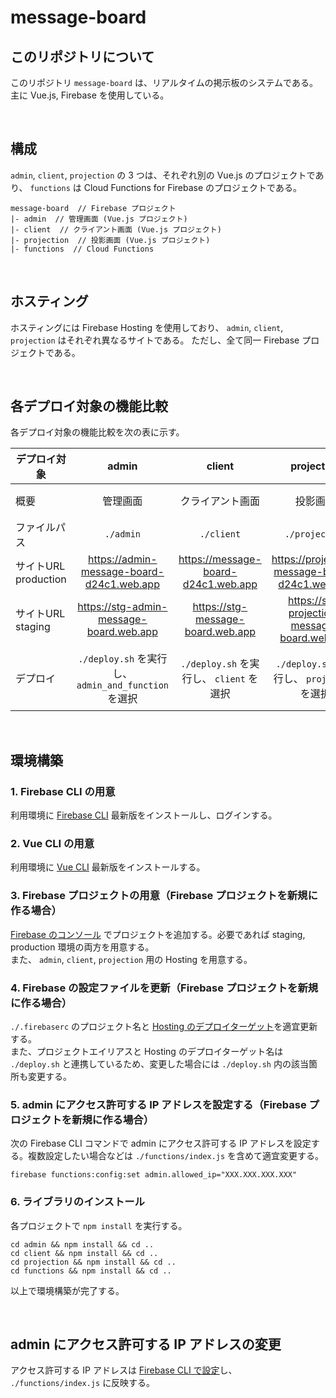 # message-board

## このリポジトリについて
このリポジトリ `message-board` は、リアルタイムの掲示板のシステムである。
主に Vue.js, Firebase を使用している。

<br>

## 構成
`admin`, `client`, `projection` の 3 つは、それぞれ別の Vue.js のプロジェクトであり、 `functions` は Cloud Functions for Firebase のプロジェクトである。
```
message-board  // Firebase プロジェクト
|- admin  // 管理画面 (Vue.js プロジェクト)
|- client  // クライアント画面 (Vue.js プロジェクト)
|- projection  // 投影画面 (Vue.js プロジェクト)
|- functions  // Cloud Functions
```

<br>

## ホスティング
ホスティングには Firebase Hosting を使用しており、 `admin`, `client`, `projection` はそれぞれ異なるサイトである。
ただし、全て同一 Firebase プロジェクトである。

<br>

## 各デプロイ対象の機能比較
各デプロイ対象の機能比較を次の表に示す。

|デプロイ対象|admin|client|projection|functions|database|
|-|:-:|:-:|:-:|:-:|:-:|
|概要|管理画面|クライアント画面|投影画面|Cloud Functions|Realtime Database のセキュリティールール|
|ファイルパス|`./admin`|`./client`|`./projection`|`./functions`|`./database.rules.json`|
|サイトURL production|https://admin-message-board-d24c1.web.app|https://message-board-d24c1.web.app|https://projection-message-board-d24c1.web.app|-|-|
|サイトURL staging|https://stg-admin-message-board.web.app|https://stg-message-board.web.app|https://stg-projection-message-board.web.app|-|-|
|デプロイ|`./deploy.sh` を実行し、 `admin_and_function` を選択|`./deploy.sh` を実行し、 `client` を選択|`./deploy.sh` を実行し、 `projection` を選択|現状は admin に依存|`./deploy.sh` を実行し、 `database` を選択<br>または、コンソールで直接書き込み|

<br>

## 環境構築

### 1. Firebase CLI の用意
利用環境に [Firebase CLI](https://firebase.google.com/docs/cli) 最新版をインストールし、ログインする。

### 2. Vue CLI の用意
利用環境に [Vue CLI](https://cli.vuejs.org/guide/installation.html) 最新版をインストールする。

### 3. Firebase プロジェクトの用意（Firebase プロジェクトを新規に作る場合）
[Firebase のコンソール](https://console.firebase.google.com/u/0/) でプロジェクトを追加する。必要であれば staging, production 環境の両方を用意する。  
また、 `admin`, `client`, `projection` 用の Hosting を用意する。

### 4. Firebase の設定ファイルを更新（Firebase プロジェクトを新規に作る場合）
`./.firebaserc` のプロジェクト名と [Hosting のデプロイターゲット](https://firebase.google.com/docs/cli/targets)を適宜更新する。  
また、プロジェクトエイリアスと Hosting のデプロイターゲット名は `./deploy.sh` と連携しているため、変更した場合には `./deploy.sh` 内の該当箇所も変更する。

### 5. admin にアクセス許可する IP アドレスを設定する（Firebase プロジェクトを新規に作る場合）
次の Firebase CLI コマンドで admin にアクセス許可する IP アドレスを設定する。複数設定したい場合などは `./functions/index.js` を含めて適宜変更する。
```
firebase functions:config:set admin.allowed_ip="XXX.XXX.XXX.XXX"
```

### 6. ライブラリのインストール
各プロジェクトで `npm install` を実行する。
```
cd admin && npm install && cd ..
cd client && npm install && cd ..
cd projection && npm install && cd ..
cd functions && npm install && cd ..
```

以上で環境構築が完了する。

<br>

## admin にアクセス許可する IP アドレスの変更
アクセス許可する IP アドレスは [Firebase CLI で設定](https://firebase.google.com/docs/functions/config-env)し、 `./functions/index.js` に反映する。

<br>
